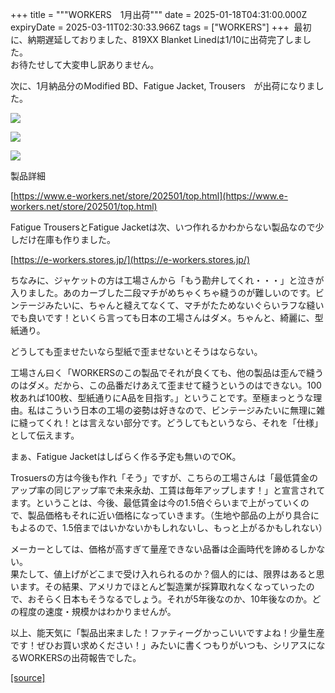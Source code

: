 +++
title = """WORKERS　1月出荷"""
date = 2025-01-18T04:31:00.000Z
expiryDate = 2025-03-11T02:30:33.966Z
tags = ["WORKERS"]
+++
 最初に、納期遅延しておりました、819XX Blanket Linedは1/10に出荷完了しました。  
お待たせして大変申し訳ありません。

  

次に、1月納品分のModified BD、Fatigue Jacket, Trousers　が出荷になりました。

[![](https://blogger.googleusercontent.com/img/b/R29vZ2xl/AVvXsEgFj0OoFclMdFQMNxXjXxtAe95YFCUTE6Ph25lXLn8qGixaXcv9koDvryRPCyQ3w9KMFbO0HfibvpXXetMljvvausPoea20AcL5B2uN8fMfVUX5zRWAiJ9PXcG7Jywt7FKuX0uA3YGS_Z-6tlMrfJ0gqJB-imRn7peLe2wRPxUJoPiSNI7Fz5oOZIvAnH8/s320/1-2.jpg)](https://blogger.googleusercontent.com/img/b/R29vZ2xl/AVvXsEgFj0OoFclMdFQMNxXjXxtAe95YFCUTE6Ph25lXLn8qGixaXcv9koDvryRPCyQ3w9KMFbO0HfibvpXXetMljvvausPoea20AcL5B2uN8fMfVUX5zRWAiJ9PXcG7Jywt7FKuX0uA3YGS_Z-6tlMrfJ0gqJB-imRn7peLe2wRPxUJoPiSNI7Fz5oOZIvAnH8/s1125/1-2.jpg)

  

[![](https://blogger.googleusercontent.com/img/b/R29vZ2xl/AVvXsEiI3WP7SX7_5dix7mEHTvKHSIMLGhwDCKU6KNvhhLEf7J88u4g1zISc6VcHWZh7UgBoolN8GAj4OuLnsHXp9RxzW6UKQtGrxM7DqChrXs0WpnkUrh-nnvjwqB1utgQz2JD8OyuoBVt7yvRl7Fi7xzFSWMiCHvJxgM_D1nkeZLXX6t0t0D0q8TdeAci8zSE/s320/i1-6.jpg)](https://blogger.googleusercontent.com/img/b/R29vZ2xl/AVvXsEiI3WP7SX7_5dix7mEHTvKHSIMLGhwDCKU6KNvhhLEf7J88u4g1zISc6VcHWZh7UgBoolN8GAj4OuLnsHXp9RxzW6UKQtGrxM7DqChrXs0WpnkUrh-nnvjwqB1utgQz2JD8OyuoBVt7yvRl7Fi7xzFSWMiCHvJxgM_D1nkeZLXX6t0t0D0q8TdeAci8zSE/s1050/i1-6.jpg)

  

[![](https://blogger.googleusercontent.com/img/b/R29vZ2xl/AVvXsEhi6zu-6BN6sGLznOz78iyxoTC4kh-Sbr9ShBjQKBR2_mF9kHZ0pdOJ8Upqt5NRE2WOv9ZQcOHSpeacHRzpOx8XavkHR-j-shzhh2APZ2un0WRY2mrX0uBLQO4wpbceagWdEhDK7RDE2sOXWy5d3rxsVWmZ5lpZlKDJ4pHTsuaGVhj6uEmG7h_1OdODIEk/s320/1.jpg)](https://blogger.googleusercontent.com/img/b/R29vZ2xl/AVvXsEhi6zu-6BN6sGLznOz78iyxoTC4kh-Sbr9ShBjQKBR2_mF9kHZ0pdOJ8Upqt5NRE2WOv9ZQcOHSpeacHRzpOx8XavkHR-j-shzhh2APZ2un0WRY2mrX0uBLQO4wpbceagWdEhDK7RDE2sOXWy5d3rxsVWmZ5lpZlKDJ4pHTsuaGVhj6uEmG7h_1OdODIEk/s1125/1.jpg)

  

  

製品詳細

[https://www.e-workers.net/store/202501/top.html](https://www.e-workers.net/store/202501/top.html)

  

Fatigue TrousersとFatigue Jacketは次、いつ作れるかわからない製品なので少しだけ在庫も作りました。

[https://e-workers.stores.jp/](https://e-workers.stores.jp/)

  

ちなみに、ジャケットの方は工場さんから「もう勘弁してくれ・・・」と泣きが入りました。あのカーブした二段マチがめちゃくちゃ縫うのが難しいのです。ビンテージみたいに、ちゃんと縫えてなくて、マチがたためないぐらいラフな縫いでも良いです！といくら言っても日本の工場さんはダメ。ちゃんと、綺麗に、型紙通り。

どうしても歪ませたいなら型紙で歪ませないとそうはならない。

工場さん曰く「WORKERSのこの製品でそれが良くても、他の製品は歪んで縫うのはダメ。だから、この品番だけあえて歪ませて縫うというのはできない。100枚あれば100枚、型紙通りにA品を目指す。」ということです。至極まっとうな理由。私はこういう日本の工場の姿勢は好きなので、ビンテージみたいに無理に雑に縫ってくれ！とは言えない部分です。どうしてもというなら、それを「仕様」として伝えます。

まぁ、Fatigue Jacketはしばらく作る予定も無いのでOK。

Trosuersの方は今後も作れ「そう」ですが、こちらの工場さんは「最低賃金のアップ率の同じアップ率で未来永劫、工賃は毎年アップします！」と宣言されてます。ということは、今後、最低賃金は今の1.5倍ぐらいまで上がっていくので、製品価格もそれに近い価格になっていきます。（生地や部品の上がり具合にもよるので、1.5倍まではいかないかもしれないし、もっと上がるかもしれない）

メーカーとしては、価格が高すぎて量産できない品番は企画時代を諦めるしかない。  
果たして、値上げがどこまで受け入れられるのか？個人的には、限界はあると思います。その結果、アメリカでほとんど製造業が採算取れなくなっていったので、おそらく日本もそうなるでしょう。それが5年後なのか、10年後なのか。どの程度の速度・規模かはわかりませんが。

  

以上、能天気に「製品出来ました！ファティーグかっこいいですよね！少量生産です！ぜひお買い求めください！」みたいに書くつもりがいつも、シリアスになるWORKERSの出荷報告でした。

[[source]](http://eworkers.blogspot.com/2025/01/workers1.html)
